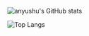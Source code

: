 ![anyushu's GitHub stats](https://github-readme-stats.vercel.app/api?username=anyushu&hide=prs&count_private=true&show_icons=true&theme=dracula&custom_title=GitHub&nbsp;stats)

![Top Langs](https://github-readme-stats.vercel.app/api/top-langs/?username=anyushu&layout=compact&theme=dracula)
